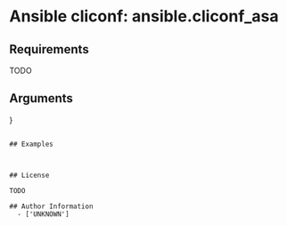 # Ansible cliconf: ansible.cliconf_asa





## Requirements

TODO

## Arguments

}
```

## Examples



## License

TODO

## Author Information
  - ['UNKNOWN']
